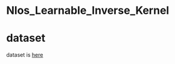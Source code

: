 # Nlos_Learnable_Inverse_Kernel

# dataset
dataset is [here](https://drive.google.com/drive/folders/1dFGub01GVbv8j6L72Q9Dz_dpGvB2ak8x?usp=sharing)